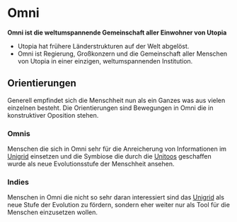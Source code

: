 # Omni

**Omni ist die weltumspannende Gemeinschaft aller Einwohner von Utopia**

- Utopia hat frühere Länderstrukturen auf der Welt abgelöst. 
- Omni ist Regierung, Großkonzern und die Gemeinschaft aller Menschen von Utopia in einer einzigen, weltumspannenden Institution.

## Orientierungen

Generell empfindet sich die Menschheit nun als ein Ganzes was aus vielen einzelnen besteht. Die Orientierungen sind Bewegungen in Omni die in konstruktiver Oposition stehen.

### Omnis

Menschen die sich in Omni sehr für die Anreicherung von Informationen im [Unigrid](/wiki/glossar/Unigrid.md) einsetzen und die Symbiose die durch die [Unitoos](/wiki/glossar/Unitoo.md) geschaffen wurde als neue Evolutionsstufe der Menschheit ansehen.

### Indies

Menschen in Omni die nicht so sehr daran interessiert sind das [Unigrid](/wiki/glossar/Unigrid.md) als neue Stufe der Evolution zu fördern, sondern eher weiter nur als Tool für die Menschen einzusetzen wollen.
